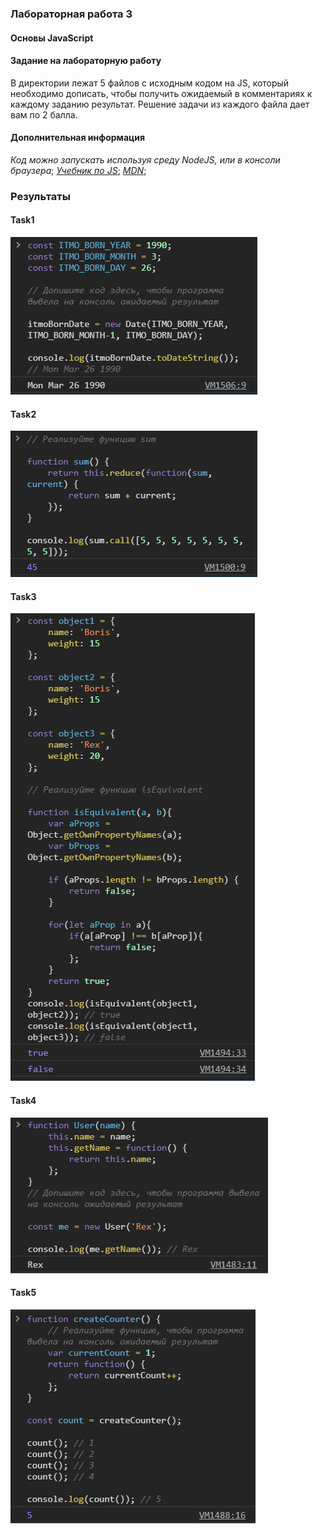 ### Лабораторная работа 3
#### Основы JavaScript

#### Задание на лабораторную работу
В директории лежат 5 файлов с исходным кодом на JS, который необходимо дописать, чтобы получить ожидаемый в комментариях к каждому заданию результат. Решение задачи из каждого файла дает вам по 2 балла.

#### Дополнительная информация
*Код можно запускать используя среду NodeJS, или в консоли браузера*;
*[Учебник по JS](https://learn.javascript.ru/)*;
*[MDN](https://developer.mozilla.org/ru/docs/Web/JavaScript)*;


### Результаты 

#### Task1
![alt](screenshots/task1.png)
#### Task2
![alt text](screenshots/task2.png)
#### Task3
![alt text](screenshots/task3.png)
#### Task4
![alt text](screenshots/task4.png)
#### Task5
![alt text](screenshots/task5.png)
